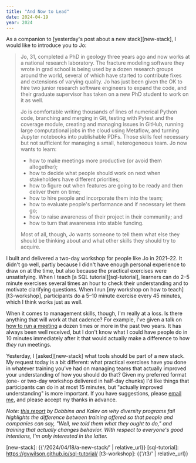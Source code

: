 ```yaml
---
title: "And Now to Lead"
date: 2024-04-19
year: 2024
---
```


As a companion to [yesterday's post about a new stack][new-stack],
I would like to introduce you to Jo:

> Jo, 31, completed a PhD in geology three years ago
> and now works at a national research laboratory.
> The fracture modeling software they wrote in grad school
> is being used by a dozen research groups around the world,
> several of which have started to contribute fixes and extensions of varying quality.
> Jo has just been given the OK to hire two junior research software engineers
> to expand the code,
> and their graduate supervisor has taken on a new PhD student
> to work on it as well.
>
> Jo is comfortable writing thousands of lines of numerical Python code,
> branching and merging in Git,
> testing with Pytest and the coverage module,
> creating and managing issues in GitHub,
> running large computational jobs in the cloud using Metaflow,
> and turning Jupyter notebooks into publishable PDFs.
> Those skills feel necessary but not sufficient
> for managing a small, heterogeneous team.
> Jo now wants to learn:
>
> - how to make meetings more productive (or avoid them altogether);
> - how to decide what people should work on next when stakeholders have different priorities;
> - how to figure out when features are going to be ready and then deliver them on time;
> - how to hire people and incorporate them into the team;
> - how to evaluate people's performance and if necessary let them go;
> - how to raise awareness of their project in their community; and
> - how to turn that awareness into stable funding.
>
> Most of all,
> though,
> Jo wants someone to tell them what else they should be thinking about
> and what other skills they should try to acquire.

I built and delivered a two-day workshop for people like Jo in 2021–22.
It didn't go well,
partly because I didn't have enough personal experience to draw on at the time,
but also because the practical exercises were unsatisfying.
When I teach [a SQL tutorial][sql-tutorial],
learners can do 2–5 minute exercises several times an hour to check their understanding
and to motivate clarifying questions.
When I run [my workshop on how to teach][t3-workshop],
participants do a 5–10 minute exercise every 45 minutes,
which I think works just as well.

When it comes to management skills,
though,
I'm really at a loss.
Is there anything that will work at that cadence?
For example,
I've given a talk on [how to run a meeting][meeting-talk] a dozen times or more
in the past two years.
It has always been well received,
but I don't know what I could have people do in 10 minutes immediately after it
that would actually make a difference to how *they* run meetings.

Yesterday,
I [asked][new-stack] what tools should be part of a new stack.
My request today is a bit different:
what practical exercises have you done in whatever training you've had on managing teams
that actually improved your understanding of how you should do that?
Given my preferred format (one- or two-day workshop delivered in half-day chunks)
I'd like things that participants can do in at most 15 minutes,
but "actually improved understanding" is more important.
If you have suggestions,
please [email me](mailto:{{site.author.email}}),
and please accept my thanks in advance.

*Note:
[this report][dobbins-kalev] by Dobbins and Kalev on why diversity programs fail
highlights the difference between training offered so that people and companies can say,
"Well, we told them what they ought to do,"
and training that actually changes behavior.
With respect to everyone's good intentions,
I'm only interested in the latter.*

[dobbins-kalev]: https://hbr.org/2016/07/why-diversity-programs-fail
[meeting-talk]: https://docs.google.com/presentation/d/1HSdgVQjq0d3UYh-aA4uWHXxYYpySn_xXwfn_M4Ms8Ts/
[new-stack]: {{'/2024/04/18/a-new-stack/' | relative_url}}
[sql-tutorial]: https://gvwilson.github.io/sql-tutorial/
[t3-workshop]: {{'/t3/' | relative_url}}
